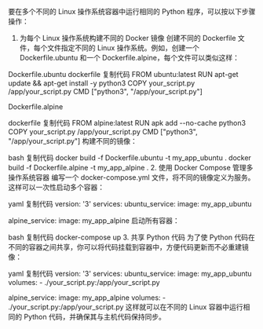 要在多个不同的 Linux 操作系统容器中运行相同的 Python 程序，可以按以下步骤操作：

1. 为每个 Linux 操作系统构建不同的 Docker 镜像
   创建不同的 Dockerfile 文件，每个文件指定不同的 Linux 操作系统。例如，创建一个 Dockerfile.ubuntu 和一个 Dockerfile.alpine，每个文件可以类似这样：

Dockerfile.ubuntu
dockerfile
复制代码
FROM ubuntu:latest
RUN apt-get update && apt-get install -y python3
COPY your_script.py /app/your_script.py
CMD ["python3", "/app/your_script.py"]



Dockerfile.alpine

dockerfile
复制代码
FROM alpine:latest
RUN apk add --no-cache python3
COPY your_script.py /app/your_script.py
CMD ["python3", "/app/your_script.py"]
构建不同的镜像：

bash
复制代码
docker build -f Dockerfile.ubuntu -t my_app_ubuntu .
docker build -f Dockerfile.alpine -t my_app_alpine . 2. 使用 Docker Compose 管理多操作系统容器
编写一个 docker-compose.yml 文件，将不同的镜像定义为服务。这样可以一次性启动多个容器：

yaml
复制代码
version: '3'
services:
ubuntu_service:
image: my_app_ubuntu

alpine_service:
image: my_app_alpine
启动所有容器：

bash
复制代码
docker-compose up 3. 共享 Python 代码
为了使 Python 代码在不同的容器之间共享，你可以将代码挂载到容器中，方便代码更新而不必重建镜像：

yaml
复制代码
version: '3'
services:
ubuntu_service:
image: my_app_ubuntu
volumes: - ./your_script.py:/app/your_script.py

alpine_service:
image: my_app_alpine
volumes: - ./your_script.py:/app/your_script.py
这样就可以在不同的 Linux 容器中运行相同的 Python 代码，并确保其与主机代码保持同步。
